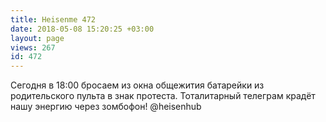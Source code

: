 ```yaml
---
title: Heisenme 472
date: 2018-05-08 15:20:25 +03:00
layout: page
views: 267
id: 472
---
```


Сегодня в 18:00 бросаем из окна общежития батарейки из родительского пульта в знак протеста. Тоталитарный телеграм крадёт нашу энергию через зомбофон! @heisenhub


